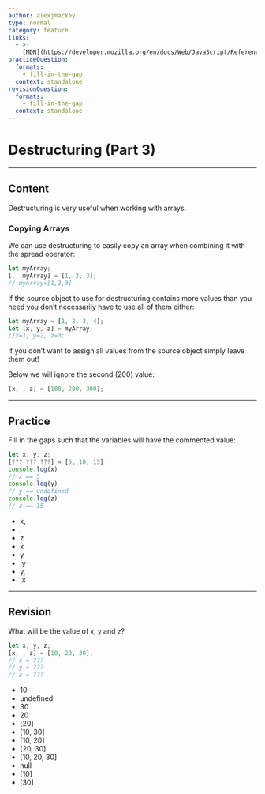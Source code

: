 ```yaml
---
author: alexjmackey
type: normal
category: feature
links:
  - >-
    [MDN](https://developer.mozilla.org/en/docs/Web/JavaScript/Reference/Operators/Destructuring_assignment){website}
practiceQuestion:
  formats:
    - fill-in-the-gap
  context: standalone
revisionQuestion:
  formats:
    - fill-in-the-gap
  context: standalone
---
```


# Destructuring (Part 3)


---

## Content

Destructuring is very useful when working with arrays.

### Copying Arrays

We can use destructuring to easily copy an array when combining it with the spread operator:

```javascript
let myArray;
[...myArray] = [1, 2, 3];
// myArray=[1,2,3]
```

If the source object to use for destructuring contains more values than you need you don’t necessarily have to use all of them either:

```javascript
let myArray = [1, 2, 3, 4];
let [x, y, z] = myArray;
//x=1, y=2, z=3;
```

If you don’t want to assign all values from the source object simply leave them out!

Below we will ignore the second (200) value:

```javascript
[x, , z] = [100, 200, 300];
```


---

## Practice

Fill in the gaps such that the variables will have the commented value:

```javascript
let x, y, z;
[??? ??? ???] = [5, 10, 15]
console.log(x)
// x == 5
console.log(y)
// y == undefined
console.log(z)
// z == 15
```

- x,
- ,
- z
- x
- y
- ,y
- y,
- ,x


---

## Revision

What will be the value of `x`, `y` and `z`?

```javascript
let x, y, z;
[x, , z] = [10, 20, 30];
// x = ???
// y = ???
// z = ???
```

- 10
- undefined
- 30
- 20
- [20]
- [10, 30]
- [10, 20]
- [20, 30]
- [10, 20, 30]
- null
- [10]
- [30]
 
